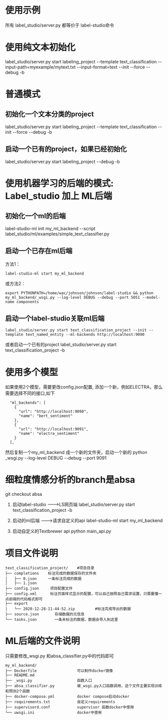 # 使用示例
所有 label_studio/server.py 都等价于 label-studio命令

# 使用纯文本初始化
label_studio/server.py start labeling_project --template text_classification --input-path=myexample/mytext.txt --input-format=text --init --force --debug -b

# 普通模式

## 初始化一个文本分类的project
label_studio/server.py start labeling_project --template text_classification --init --force --debug -b

## 启动一个已有的project，如果已经初始化
label_studio/server.py start labeling_project --debug -b

# 使用机器学习的后端的模式: Label_studio 加上 ML后端

## 初始化一个ml的后端
label-studio-ml init my_ml_backend --script label_studio/ml/examples/simple_text_classifier.py

## 启动一个已存在ml后端
方法1：
```buildoutcfg
label-studio-ml start my_ml_backend
```
或方法2：
```buildoutcfg
export PYTHONPATH=/home/wac/johnson/johnson/label-studio && python my_ml_backend/_wsgi.py --log-level DEBUG --debug --port 5051 --model-name components
```

## 启动一个label-studio关联ml后端
```
label_studio/server.py start text_classification_project --init --template text_named_entity --ml-backends http://localhost:9090
```
或者启动一个已有的project
label_studio/server.py  start text_classification_project -b

# 使用多个模型
如果使用2个模型，需要更改config.json配置, 添加一个新，例如ELECTRA，那么需要选择不同的接口,如下
```buildoutcfg
  "ml_backends": [
    {
      "url": "http://localhost:9090",
      "name": "bert_sentiment"
    },
    {
      "url": "http://localhost:9091",
      "name": "electra_sentiment"
    }
  ],
```
然后复制一个my_ml_backend 成一个新的文件夹，启动一个新的
python _wsgi.py --log-level DEBUG --debug --port 9091

# 细粒度情感分析的branch是absa
git checkout absa

1. 启动label-studio --->LS网页端
label_studio/server.py  start text_classification_project -b

2. 启动的ml后端 --->请求自定义的api
label-studio-ml start my_ml_backend

3. 启动自定义的Textbrewer api
python main_api.py

# 项目文件说明
```buildoutcfg
text_classification_project/    #项目目录
├── completions    标注完成的数据保存的文件夹
│   ├── 0.json     一条标注完成的数据
│   ├── 1.json
├── config.json     项目配置文件
├── config.xml      标注页面样式显示的配置，可以自己按照自己需求设置，只需要懂一点前端的代码格式即可
├── export
│   └── 2020-12-28-11-44-52.zip         #标注完成导出的数据
├── source.json       存储数据的元信息
└── tasks.json        一条未标注的数据，数据会导入到这里
```

# ML后端的文件说明
只需要修改_wsgi.py 和absa_classifier.py中的代码即可
```buildoutcfg
my_ml_backend/
├── Dockerfile                  可以制作docker镜像
├── README.md   
├── _wsgi.py                    函数入口
├── absa_classifier.py          被_wsgi.py入口函数调用，这个文件主要实现训练和预测2个函数
├── docker-compose.yml          docker compose启动docker
├── requirements.txt            自定义requirements
├── supervisord.conf            supervisor 函数docker中使用
└── uwsgi.ini                   docker中使用
```
